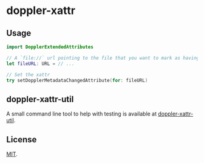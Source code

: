 # doppler-xattr

## Usage

```swift
import DopplerExtendedAttributes

// A `file://` url pointing to the file that you want to mark as having updates
let fileURL: URL = // ...

// Set the xattr
try setDopplerMetadataChangedAttribute(for: fileURL)
```

## doppler-xattr-util

A small command line tool to help with testing is available at [doppler-xattr-util](https://github.com/brushedtype/doppler-xattr-util).

## License

[MIT](/LICENSE).
